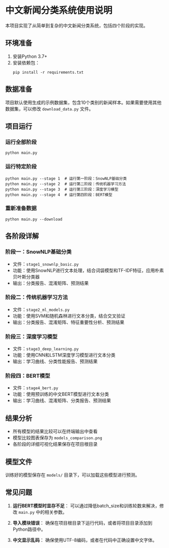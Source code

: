 # 中文新闻分类系统使用说明

本项目实现了从简单到复杂的中文新闻分类系统，包括四个阶段的实现。

## 环境准备

1. 安装Python 3.7+
2. 安装依赖包：
   ```
   pip install -r requirements.txt
   ```

## 数据准备

项目默认使用生成的示例数据集，包含10个类别的新闻样本。如果需要使用其他数据集，可以修改 `download_data.py` 文件。

## 项目运行

### 运行全部阶段
```
python main.py
```

### 运行特定阶段
```
python main.py --stage 1  # 运行第一阶段：SnowNLP基础分类
python main.py --stage 2  # 运行第二阶段：传统机器学习方法
python main.py --stage 3  # 运行第三阶段：深度学习模型
python main.py --stage 4  # 运行第四阶段：BERT模型
```

### 重新准备数据
```
python main.py --download
```

## 各阶段详解

### 阶段一：SnowNLP基础分类
- 文件：`stage1_snownlp_basic.py`
- 功能：使用SnowNLP进行文本处理，结合词袋模型和TF-IDF特征，应用朴素贝叶斯分类器
- 输出：分类报告、混淆矩阵、预测结果

### 阶段二：传统机器学习方法
- 文件：`stage2_ml_models.py`
- 功能：使用SVM和随机森林进行文本分类，结合交叉验证
- 输出：分类报告、混淆矩阵、特征重要性分析、预测结果

### 阶段三：深度学习模型
- 文件：`stage3_deep_learning.py`
- 功能：使用CNN和LSTM深度学习模型进行文本分类
- 输出：学习曲线、分类性能报告、预测结果

### 阶段四：BERT模型
- 文件：`stage4_bert.py`
- 功能：使用预训练的中文BERT模型进行文本分类
- 输出：学习曲线、混淆矩阵、分类报告、预测结果

## 结果分析

- 所有模型的结果比较可以在终端输出中查看
- 模型比较图表保存为 `models_comparison.png`
- 各阶段的详细可视化结果保存在项目根目录

## 模型文件

训练好的模型保存在 `models/` 目录下，可以加载这些模型进行预测。

## 常见问题

1. **运行BERT模型时显存不足**：
   可以通过降低batch_size和训练轮数来解决，修改 `main.py` 中的相关参数。

2. **导入模块错误**：
   确保在项目根目录下运行代码，或者将项目目录添加到Python路径中。

3. **中文显示乱码**：
   确保使用UTF-8编码，或者在代码中正确设置中文字体。 
